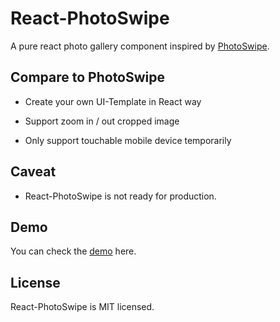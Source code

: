 # React-PhotoSwipe

A pure react photo gallery component inspired by [PhotoSwipe](https://github.com/dimsemenov/PhotoSwipe).

## Compare to PhotoSwipe

- Create your own UI-Template in React way

- Support zoom in / out cropped image

- Only support touchable mobile device temporarily

## Caveat

- React-PhotoSwipe is not ready for production.

## Demo

You can check the [demo](https://shinyleee.github.io/React-PhotoSwipe-Demo/#/) here.

## License

React-PhotoSwipe is MIT licensed.

